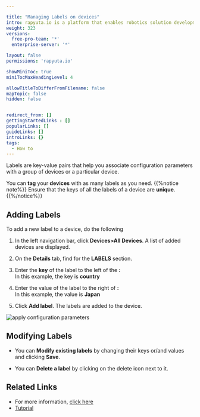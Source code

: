 ```yaml
---

title: "Managing Labels on devices"
intro: rapyuta.io is a platform that enables robotics solution development by providing the necessary software infrastructure and facilitating the interaction between multiple stakeholders who contribute to the solution development.
weight: 323
versions:
  free-pro-team: '*'
  enterprise-server: '*'

layout: false
permissions: 'rapyuta.io'

showMiniToc: true
miniTocMaxHeadingLevel: 4

allowTitleToDifferFromFilename: false
mapTopic: false
hidden: false


redirect_from: []
gettingStartedLinks : []
popularLinks: []
guideLinks: []
introLinks: {}
tags:
  - How to
---
```


Labels are key-value pairs that help you associate configuration parameters with
a group of devices or a particular device.

You can **tag** your **devices** with as many labels as you need. 
{{%notice note%}}
Ensure that the keys of all the labels of a device are **unique**.
{{%/notice%}}

## Adding Labels
To add a new label to a device, do the following 

1. In the left navigation bar, click **Devices>All Devices**. A list of added devices are displayed.

2. On the **Details** tab, find for the **LABELS** section.

3. Enter the **key** of the label to the left of the **:**     
 In this example, the key is **country**

4. Enter the value of the label to the right of **:**     
In this example, the value is **Japan**

5. Click **Add label**. The labels are added to the device.

![apply configuration parameters](/images/getting-started/apply-config-paramas/add-device-label.png?classes=border,shadow&width=70pc)


## Modifying Labels

* You can **Modify existing labels** by changing their keys or/and values and clicking **Save**.

* You can **Delete a label** by clicking on the delete icon next to it. 



## Related Links

* For more information, [click here](/5_deep-dives/51_managing-devices/dynamic-configuration)
* [Tutorial](/4_tutorials/41_beginner/413_dynamic-configurations)
